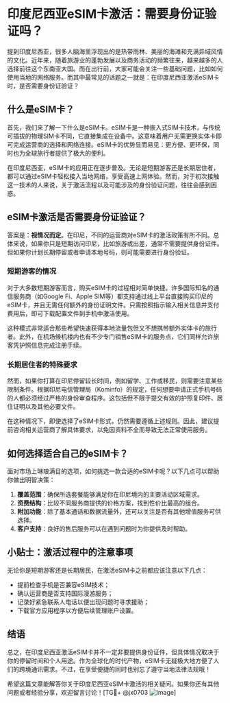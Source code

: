 # 印度尼西亚eSIM卡激活：需要身份证验证吗？

提到印度尼西亚，很多人脑海里浮现出的是热带雨林、美丽的海滩和充满异域风情的文化。近年来，随着旅游业的蓬勃发展以及商务活动的频繁往来，越来越多的人选择前往这个东南亚大国。而在出行前，大家可能会关注一些基础问题，比如如何使用当地的网络服务。而其中最常见的话题之一就是：在印度尼西亚激活eSIM卡时，是否需要身份证验证？

## 什么是eSIM卡？

首先，我们来了解一下什么是eSIM卡。eSIM卡是一种嵌入式SIM卡技术，与传统可插拔的物理SIM卡不同，它直接集成在设备中。这意味着用户无需更换实体卡即可完成运营商的选择和网络连接。eSIM卡的优势显而易见：更方便、更环保，同时也为全球旅行者提供了极大的便利。

在印度尼西亚，eSIM卡的应用正在逐步普及。无论是短期游客还是长期居住者，都可以通过eSIM卡轻松接入当地网络，享受高速上网体验。然而，对于初次接触这一技术的人来说，关于激活流程以及可能涉及的身份验证问题，往往会感到困惑。

## eSIM卡激活是否需要身份证验证？

答案是：**视情况而定**。在印尼，不同的运营商对eSIM卡的激活政策有所不同。总体来说，如果你只是短期访问印尼，比如旅游或出差，通常不需要提供身份证件。但如果你计划长期停留或者申请本地号码，则可能需要进行身份验证。

### 短期游客的情况

对于大多数短期游客而言，购买eSIM卡的过程相对简单快捷。许多国际知名的通信服务商（如Google Fi、Apple SIM等）都支持通过线上平台直接购买印尼的eSIM卡，并且无需任何额外的身份证明文件。只需按照指示输入相关信息并支付费用后，即可下载配置文件到手机中激活使用。

这种模式非常适合那些希望快速获得本地流量包但又不想携带额外实体卡的旅行者。此外，在机场候机楼内也有不少专门销售eSIM卡的服务点，它们同样允许旅客凭护照信息完成注册手续。

### 长期居住者的特殊要求

然而，如果你打算在印尼停留较长时间，例如留学、工作或移民，则需要注意某些限制条件。根据印尼电信管理局（Kominfo）的规定，任何想要申请正式手机号码的人都必须经过严格的身份审查程序。这包括但不限于提交有效的护照复印件、居住证明以及其他必要文件。

在这种情况下，即使选择了eSIM卡形式，仍然需要遵循上述规则。因此，建议提前咨询相关运营商了解具体要求，以免因资料不全而导致无法正常使用服务。

## 如何选择适合自己的eSIM卡？

面对市场上琳琅满目的选项，如何挑选一款合适的eSIM卡呢？以下几点可以帮助你做出明智决策：

1. **覆盖范围**：确保所选套餐能够满足你在印尼境内的主要活动区域需求。
2. **资费结构**：比较不同服务商提供的价格方案，找到性价比最高的组合。
3. **附加功能**：除了基本通话和数据流量外，还可以关注是否有其他增值服务可供选择。
4. **客户支持**：良好的售后服务可以在遇到问题时为你提供及时帮助。

## 小贴士：激活过程中的注意事项

无论你是短期游客还是长期居民，在激活eSIM卡之前都应该注意以下几点：

- 提前检查手机是否兼容eSIM技术；
- 确认运营商是否支持国际漫游服务；
- 记录好紧急联系人电话以便出现问题时寻求援助；
- 下载官方应用程序以方便后续管理账户设置。

## 结语

总之，在印度尼西亚激活eSIM卡并不一定非要提供身份证件，但具体情况取决于你的停留时间和个人用途。作为全球化的时代产物，eSIM卡无疑极大地方便了人们的跨境通讯需求。不过，在享受便捷的同时也别忘了遵守当地法律法规哦！

希望这篇文章能解答你关于印度尼西亚eSIM卡激活的相关疑问。如果你还有其他问题或者经验分享，欢迎留言讨论！[TG💪+ @jx0703 ![Image](https://github.com/user-attachments/assets/dbca1d08-cadb-493c-b0ec-ad6f7a83f270)]